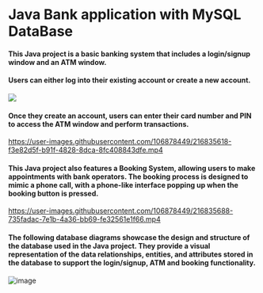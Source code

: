 # Java Bank application with MySQL DataBase

#### This Java project is a basic banking system that includes a login/signup window and an ATM window. 
#### Users can either log into their existing account or create a new account. 

<a href="https://user-images.githubusercontent.com/106878449/216835471-9d857f3d-6857-4c66-adae-b7240969b2af.mp4">
  <img src="https://user-images.githubusercontent.com/106878449/216836615-df67f6ef-28ec-4175-ab8b-9fea42106f05.png">
</a>


#### Once they create an account, users can enter their card number and PIN to access the ATM window and perform transactions.

https://user-images.githubusercontent.com/106878449/216835618-f3e82d5f-b91f-4828-8dca-8fc408843dfe.mp4

#### This Java project also features a Booking System, allowing users to make appointments with bank operators. The booking process is designed to mimic a phone call, with a phone-like interface popping up when the booking button is pressed.

https://user-images.githubusercontent.com/106878449/216835688-735fadac-7e1b-4a36-bb69-fe32561e1f66.mp4

#### The following database diagrams showcase the design and structure of the database used in the Java project. They provide a visual representation of the data relationships, entities, and attributes stored in the database to support the login/signup, ATM and booking functionality.

![image](https://user-images.githubusercontent.com/106878449/216835820-7064574e-d44c-4050-b183-1adcea13a346.png)
